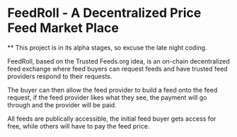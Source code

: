 # FeedRoll - A Decentralized Price Feed Market Place

** This project is in its alpha stages, so excuse the late night coding.

FeedRoll, based on the Trusted Feeds.org idea, is an on-chain
decentralized feed exchange where feed buyers can request feeds and have
trusted feed providers respond to their requests.

The buyer can then allow the feed provider to build a feed onto the feed request, if the feed provider likes what they see, the payment will go
through and the provider will be paid.

All feeds are publically accessible, the initial feed buyer gets access
for free, while others will have to pay the feed price.

